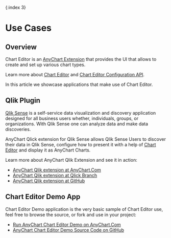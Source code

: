 {:index 3}
# Use Cases

## Overview

Chart Editor is an [AnyChart Extension](../Quick_Start/Modules#extensions) that provides the UI that allows to create and set up various chart types.

Learn more about [Chart Editor](Overview) and [Chart Editor Configuration API](Configuration).

In this article we showcase applications that make use of Chart Editor.

## Qlik Plugin

[Qlik Sense](https://www.qlik.com/us/products/qlik-sense) is a self-service data visualization and discovery application designed for all business users whether, individuals, groups, or organizations. With Qlik Sense one can analyze data and make data discoveries.

AnyChart Qlick extension for Qlik Sense allows Qlik Sense Users to discover their data in Qlik Sense, configure how to present it with a help of [Chart Editor](Overview) and display it as AnyChart Charts.

Learn more about AnyChart Qlik Extension and see it in action:

- [AnyChart Qlik extension at AnyChart.Com](https://www.anychart.com/technical-integrations/samples/qlik-charts/overview/)
- [AnyChart Qlik extension at Qlick Branch](https://branch.qlik.com/#!/project/58cf59cd61d353a813f4a37e)
- [AnyChart Qlik extension at GitHub](https://github.com/AnyChart/AnyChart-Qlik)

## Chart Editor Demo App

Chart Editor Demo application is the very basic sample of Chart Editor use, feel free to browse the source, or fork and use in your project:

- [Run AnyChart Chart Editor Demo on AnyChart.Com](https://www.anychart.com/products/chart_editorRR/)
- [AnyChart Chart Editor Demo Source Code on GitHub](https://www.anychart.com/products/chart_editorRR/)